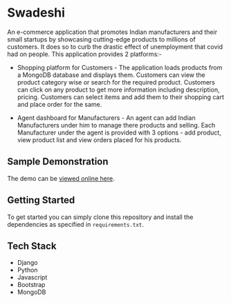 # Swadeshi

An e-commerce application that promotes Indian manufacturers and their small startups by showcasing cutting-edge products to millions of customers.
It does so to curb the drastic effect of unemployment that covid had on people. 
This application provides 2 platforms:-

* Shopping platform for Customers - The application loads products from a MongoDB database and displays them.
Customers can view the product category wise or search for the required product.
Customers can click on any product to get more information including description, pricing.
Customers can select items and add them to their shopping cart and place order for the same.

* Agent dashboard for Manufacturers - An agent can add Indian Manufacturers under him to manage there products and selling.
Each Manufacturer under the agent is provided with 3 options - add product, view product list and view orders placed for his products. 

## Sample Demonstration
The demo can be [viewed online here](https://drive.google.com/file/d/14VfcyhJjFv_-96klyhFNFV0A-zhta-qs/view?usp=sharing).

## Getting Started
To get started  you can simply clone this repository and install the dependencies as specified in `requirements.txt`.

## Tech Stack
* Django
* Python
* Javascript
* Bootstrap
* MongoDB
